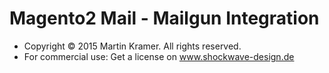 # Magento2 Mail - Mailgun Integration

 * Copyright © 2015 Martin Kramer. All rights reserved.
 * For commercial use: Get a license on www.shockwave-design.de
